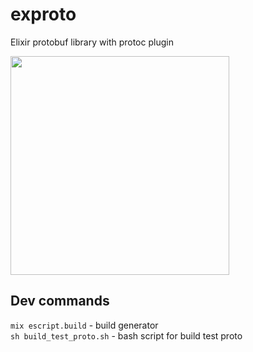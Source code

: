 # exproto
Elixir protobuf library with protoc plugin

<img src="https://raw.githubusercontent.com/kiopro/exproto/master/logo/proto-logo.png" width=350/>

## Dev commands
``mix escript.build`` - build generator </br>
``sh build_test_proto.sh`` - bash script for build test proto
